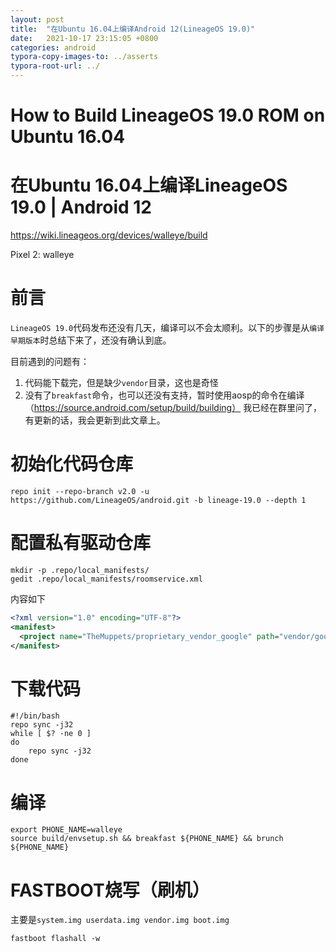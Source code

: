 ```yaml
---
layout: post
title:  "在Ubuntu 16.04上编译Android 12(LineageOS 19.0)"
date:   2021-10-17 23:15:05 +0800
categories: android
typora-copy-images-to: ../asserts
typora-root-url: ../
---
```


# How to Build LineageOS 19.0 ROM on Ubuntu 16.04
# 在Ubuntu 16.04上编译LineageOS 19.0 | Android 12

https://wiki.lineageos.org/devices/walleye/build

Pixel 2: walleye


# 前言

`LineageOS 19.0`代码发布还没有几天，编译可以不会太顺利。以下的步骤是从`编译早期版本`时总结下来了，还没有确认到底。

目前遇到的问题有：
1. 代码能下载完，但是缺少`vendor`目录，这也是奇怪
2. 没有了`breakfast`命令，也可以还没有支持，暂时使用aosp的命令在编译（https://source.android.com/setup/build/building）
我已经在群里问了，有更新的话，我会更新到此文章上。


# 初始化代码仓库
```shell
repo init --repo-branch v2.0 -u https://github.com/LineageOS/android.git -b lineage-19.0 --depth 1
```

# 配置私有驱动仓库

```shell
mkdir -p .repo/local_manifests/
gedit .repo/local_manifests/roomservice.xml
```

内容如下

```xml
<?xml version="1.0" encoding="UTF-8"?>
<manifest>
  <project name="TheMuppets/proprietary_vendor_google" path="vendor/google" remote="github"/>
</manifest>
```

# 下载代码
```shell
#!/bin/bash
repo sync -j32
while [ $? -ne 0 ]
do
    repo sync -j32
done
```

# 编译

```
export PHONE_NAME=walleye
source build/envsetup.sh && breakfast ${PHONE_NAME} && brunch ${PHONE_NAME}
```
# FASTBOOT烧写（刷机）
主要是`system.img userdata.img vendor.img boot.img`
```
fastboot flashall -w
```
